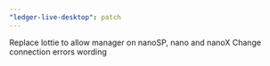 ```yaml
---
"ledger-live-desktop": patch
---
```


Replace lottie to allow manager on nanoSP, nano and nanoX
Change connection errors wording
